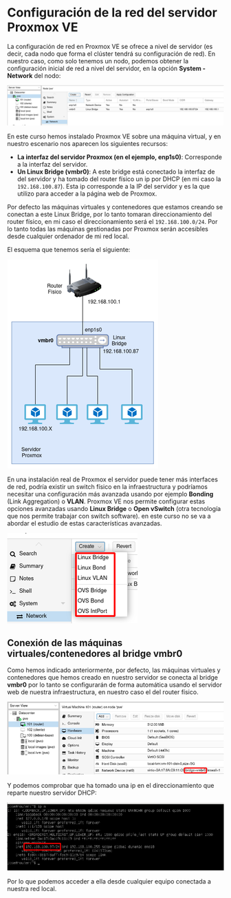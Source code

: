# Configuración de la red del servidor Proxmox VE

La configuración de red en Proxmox VE se ofrece a nivel de servidor (es decir, cada nodo que forma el clúster tendrá su configuración de red). En nuestro caso, como solo tenemos un nodo, podemos obtener la configuración inicial de red a nivel del servidor, en la opción **System - Network** del nodo:

![img](img/red1.png)

En este curso hemos instalado Proxmox VE sobre una máquina virtual, y en nuestro escenario nos aparecen los siguientes recursos:

* **La interfaz del servidor Proxmox (en el ejemplo, enp1s0)**: Corresponde a la interfaz del servidor.
* **Un Linux Bridge (vmbr0)**: A este bridge está conectado la interfaz de del servidor y ha tomado del router físico un ip por DHCP (en mi caso la `192.168.100.87`). Esta ip corresponde a la IP del servidor y es la que utilizo para acceder a la página web de Proxmox.

Por defecto las máquinas virtuales y contenedores que estamos creando se conectan a este Linux Bridge, por lo tanto tomaran direccionamiento del router físico, en mi caso el direccionamiento será el `192.168.100.0/24`. Por lo tanto todas las máquinas gestionadas por Proxmox serán accesibles desde cualquier ordenador de mi red local.

El esquema que tenemos sería el siguiente:

![img](img/red2.png)

En una instalación real de Proxmox el servidor puede tener más interfaces de red, podría existir un switch físico en la infraestructura y podríamos necesitar una configuración más avanzada usando por ejemplo **Bonding** (Link Aggregation) o **VLAN**. Proxmox VE nos permite configurar estas opciones avanzadas usando **Linux Bridge** o **Open vSwitch** (otra tecnología que nos permite trabajar con switch software). en este curso no se va a abordar el estudio de estas características avanzadas.

![img](img/red3.png)

## Conexión de las máquinas virtuales/contenedores al bridge vmbr0

Como hemos indicado anteriormente, por defecto, las máquinas virtuales y contenedores que hemos creado en nuestro servidor se conecta al bridge **vmbr0** por lo tanto se configurarán de forma automática usando el servidor web de nuestra infraestructura, en nuestro caso el del router físico.

![img](img/red4.png)

Y podemos comprobar que ha tomado una ip en el direccionamiento que reparte nuestro servidor DHCP:

![img](img/red5.png)

Por lo que podemos acceder a ella desde cualquier equipo conectada a nuestra red local.